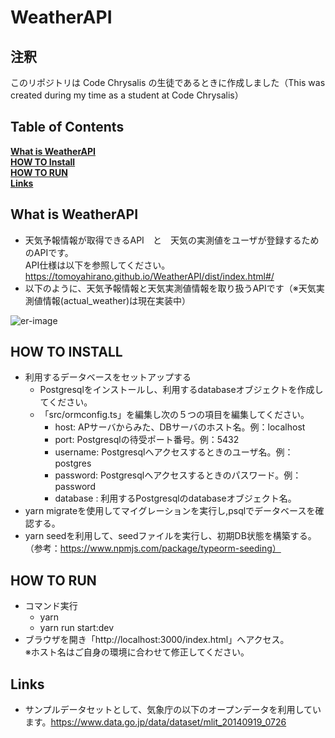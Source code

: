 # WeatherAPI

## 注釈
このリポジトリは Code Chrysalis の生徒であるときに作成しました（This was created during my time as a student at Code Chrysalis）

## Table of Contents
**[What is WeatherAPI](#what-is-weatherapi)**<br>
**[HOW TO Install](#how-to-install)**<br>
**[HOW TO RUN](#how-to-run)**<br>
**[Links](#links)**<br>

## What is WeatherAPI
- 天気予報情報が取得できるAPI　と　天気の実測値をユーザが登録するためのAPIです。<br/>
API仕様は以下を参照してください。<br/>
https://tomoyahirano.github.io/WeatherAPI/dist/index.html#/
- 以下のように、天気予報情報と天気実測値情報を取り扱うAPIです（※天気実測値情報(actual_weather)は現在実装中）<br/>

![er-image](https://user-images.githubusercontent.com/71970550/99187648-41115080-279b-11eb-89e0-accb601b97c4.png)

## HOW TO INSTALL
* 利用するデータベースをセットアップする
  - Postgresqlをインストールし、利用するdatabaseオブジェクトを作成してください。
  - 「src/ormconfig.ts」を編集し次の５つの項目を編集してください。
    - host: APサーバからみた、DBサーバのホスト名。例：localhost
    - port: Postgresqlの待受ポート番号。例：5432
    - username: Postgresqlへアクセスするときのユーザ名。例：postgres
    - password: Postgresqlへアクセスするときのパスワード。例：password
    - database : 利用するPostgresqlのdatabaseオブジェクト名。
* yarn migrateを使用してマイグレーションを実行し,psqlでデータベースを確認する。
* yarn seedを利用して、seedファイルを実行し、初期DB状態を構築する。<br/>（参考：https://www.npmjs.com/package/typeorm-seeding）

## HOW TO RUN
* コマンド実行
  - yarn
  - yarn run start:dev
* ブラウザを開き「http://localhost:3000/index.html」へアクセス。<br/>※ホスト名はご自身の環境に合わせて修正してください。

## Links
- サンプルデータセットとして、気象庁の以下のオープンデータを利用しています。https://www.data.go.jp/data/dataset/mlit_20140919_0726

